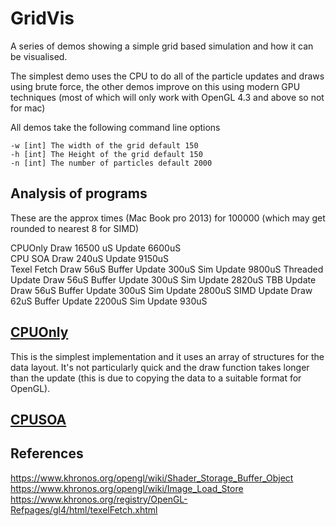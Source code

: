 # GridVis

A series of demos showing a simple grid based simulation and how it can be visualised.

The simplest demo uses the CPU to do all of the particle updates and draws using brute force, the other demos improve on this using modern GPU techniques (most of which will only work with OpenGL 4.3 and above so not for mac)


All demos take the following command line options 

```
-w [int] The width of the grid default 150
-h [int] The Height of the grid default 150
-n [int] The number of particles default 2000
```

## Analysis of programs
These are the approx times (Mac Book pro 2013) for 100000 (which may get rounded to nearest 8 for SIMD)

CPUOnly Draw 16500 uS Update 6600uS  
CPU SOA Draw 240uS Update 9150uS  
Texel Fetch Draw 56uS Buffer Update 300uS Sim Update 9800uS 
Threaded Update Draw 56uS Buffer Update 300uS Sim Update 2820uS
TBB Update Draw 56uS Buffer Update 300uS Sim Update 2800uS 
SIMD Update Draw 62uS Buffer Update 2200uS Sim Update 930uS   

## [CPUOnly](CPUOnly/)

This is the simplest implementation and it uses an array of structures for the data layout. It's not particularly quick and the draw function takes longer than the update (this is due to copying the data to a suitable format for OpenGL).

## [CPUSOA](CPUSOA)





## References

https://www.khronos.org/opengl/wiki/Shader_Storage_Buffer_Object
https://www.khronos.org/opengl/wiki/Image_Load_Store
https://www.khronos.org/registry/OpenGL-Refpages/gl4/html/texelFetch.xhtml